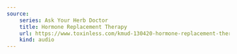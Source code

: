 ```yaml
---
source:
    series: Ask Your Herb Doctor
    title: Hormone Replacement Therapy
    url: https://www.toxinless.com/kmud-130420-hormone-replacement-therapy.mp3
    kind: audio
---
```

